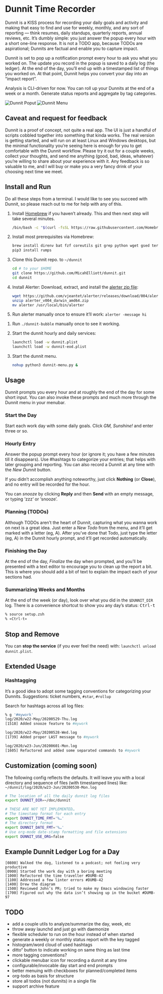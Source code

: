 # Dunnit Time Recorder

Dunnit is a KISS process for recording your daily goals and activity
and making that easy to find and use for weekly, monthly, and any sort
of reporting — think resumes, daily standups, quarterly reports,
annual reviews, etc. It’s dumbly simple: you just answer the popup
every hour with a short one-line response. It is not a TODO app,
because TODOs are aspirational; Dunnits are factual and enable you to
capture impact.

Dunnit is set to pop up a notification prompt every hour to ask you
what you worked on. The update you record in the popup is saved to a
daily log (the ledger). At the end of the day, you’ll end up with a
timestamped list of things you worked on. At that point, Dunnit helps
you convert your day into an “impact report”.

Analysis is CLI-driven for now. You can roll up your Dunnits at the
end of a week or a month. Generate status reports and aggregate by tag
categories.

![Dunnit Poput](dunnit.png)
![Dunnit Menu](menu.png)

## Caveat and request for feedback

Dunnit is a proof of concept, not quite a real app. The UI is just a
handful of scripts cobbled together into something that kinda works.
The real version is getting started, and will run on at least Linux
and Windows desktops, but the minimal functionality you’re seeing here
is enough for you to get comfortable with the Dunnit workflow. Please
try it out for a couple weeks, collect your thoughts, and send me
anything (good, bad, ideas, whatever) you’re willing to share about
your experience with it. Any feedback is so valuable to me, and I will
buy or make you a very fancy drink of your choosing next time we meet.

## Install and Run

Do all these steps from a terminal. I would like to see you succeed
with Dunnit, so please reach out to me for help with any of this.

1. Install [Homebrew](https://brew.sh/) if you haven’t already. This
   and then next step will take several minutes.

   ```sh
   /bin/bash -c "$(curl -fsSL https://raw.githubusercontent.com/Homebrew/install/HEAD/install.sh)"
   ```

1. Install most prerequisites via Homebrew:

   ```sh
   brew install direnv bat fzf coreutils git grep python wget gsed terminal-notifier the_silver_searcher pandoc
   pip3 install rumps
   ```

1. Clone this Dunnit repo. to `~/dunnit`

   ```sh
   cd # to your $HOME
   git clone https://github.com/MicahElliott/dunnit.git
   cd dunnit
   ```

1. Install Alerter: Download, extract, and install the
   [alerter zip file](https://github.com/vjeantet/alerter/releases):

   ```sh
   wget https://github.com/vjeantet/alerter/releases/download/004/alerter_v004_darwin_amd64.zip
   unzip alerter_v004_darwin_amd64.zip
   mv alerter /usr/local/bin/alerter
   ```

1. Run alerter manually once to ensure it’ll work: `alerter -message hi`

<!-- 1. Install [cliclick](https://github.com/BlueM/cliclick) -->
<!--    [binary](https://www.bluem.net/jump/cliclick/). -->

1. Run `./dunnit-bubble` manually once to see it working.

1. Start the dunnit hourly and daily services:

   ```sh
   launchctl load -w dunnit.plist
   launchctl load -w dunnit-eod.plist
   ```

1. Start the dunnit menu.

   ```sh
   nohup python3 dunnit-menu.py &
   ```

## Usage

Dunnit prompts you every hour and at roughly the end of the day for
some short input. You can also invoke these prompts and much more
through the Dunnit menu in your menubar.

### Start the Day

Start each work day with some daily goals. Click _GM, Sunshine!_ and
enter three or so.

### Hourly Entry

Answer the popup prompt every hour (or ignore it; you have a few minutes
till it disappears). Use #hashtags to categorize your entries; that
helps with later grouping and reporting. You can also record a Dunnit
at any time with the _New Dunnit_ button.

If you didn’t accomplish anything noteworthy, just click **Nothing**
(or **Close**), and no entry will be recorded for the hour.

You can _snooze_ by clicking **Reply** and then **Send** with an empty
message, or typing ‘zzz‘ or ‘snooze’.

### Planning (TODOs)

Although TODOs aren’t the heart of Dunnit, capturing what you wanna
work on next is a great idea. Just enter a _New Todo_ from the menu,
and it’ll get marked with a letter (eg, A). After you’ve done that
Todo, just type the letter (eg, A) in the Dunnit hourly prompt, and
it’ll get recorded automatically.

### Finishing the Day

At the end of the day, _Finalize_ the day when prompted, and you’ll be
presented with a text editor to encourage you to clean up the report a
bit. This is where you should add a bit of text to explain the impact
each of your sections had.

### Summarizing Weeks and Months

At the end of the week (or day), look over what you did in the
`$DUNNIT_DIR` log. There is a convenience shortcut to show you any
day’s status: <kbd>Ctrl-t</kbd>

```sh
% source setup.zsh
% «Ctrl-t»
```

## Stop and Remove

You can **stop the service** (if you ever feel the need) with:
`launchctl unload dunnit.plist`.

## Extended Usage

### Hashtagging

It’s a good idea to adopt some tagging conventions for categorizing
your Dunnits. Suggestions: ticket numbers, `#star`, `#rollup`

Search for hashtags across all log files:

```sh
% g '#mywork'
log/2020/w22-May/20200529-Thu.log
[1518] Added snooze feature to #mywork

log/2020/w22-May/20200528-Wed.log
[1739] Added proper LAST message to #mywork

log/2020/w23-Jun/20200601-Mon.log
[1605] Refactored and added some separated commands to #mywork
```

## Customization (coming soon)

The following config reflects the defaults. It will leave you with
a local directory and sequence of files (with timestamped lines) like:
`~/dunnit/log/2020/w23-Jun/20200530-Mon.log`

```sh
# The location of all the daily dunnit log files
export DUNNIT_DIR=~/doc/dunnit

# THESE ARE NOT YET IMPLEMENTED…
# The timestamp format for each entry
export DUNNIT_TIME_FMT='%…'
# The directory format
export DUNNIT_DATE_FMT='%…'
# Use org-mode date-stamp formatting and file extensions
export DUNNIT_USE_ORG=false
```

## Example Dunnit Ledger Log for a Day

```log
[0800] Walked the dog, listened to a podcast; not feeling very productive
[0900] Started the work day with a boring meeting
[1000] Refactored the time traveller #DUMB-42
[1100] Addressed a few linter errors #DUMB-42
[1400] Drew the diagram
[1500] Reviewed John’s PR; tried to make my Emacs windowing faster
[1700] Figured out why the data isn’t showing up in the bucket #DUMB-97
```

## TODO

- add a couple utils to analyze/summarize the day, week, etc
- throw away launchd and just go with daemonize
- flexible scheduler to run on the hour instead of when started
- generate a weekly or monthly status report with the key tagged
- histogram/word cloud of used hashtags
- ditto“ button to indicate working on same thing as last time
- more tagging conventions?
- clickable menubar icon for recording a dunnit at any time
- configurable/invocable day start and end prompts
- better menuing with checkboxes for planned/completed items
- org-todo as basis for structure
- store all todos (not dunnits) in a single file
- support archive feature
